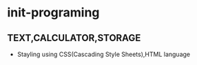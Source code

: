 # init-programing
## TEXT,CALCULATOR,STORAGE
* Stayling using CSS(Cascading Style Sheets),HTML language
    
